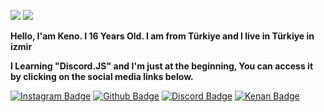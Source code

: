 ![](https://raw.githubusercontent.com/Sawshu/README.md/main/maxwell-cat.gif) ![](https://komarev.com/ghpvc/?username=sawshu) 



**Hello, I'am Keno. I 16 Years Old. I am from Türkiye and I live in Türkiye in izmir**

**I Learning "Discord.JS" and I'm just at the beginning, You can access it by clicking on the social media links below.**



[![Instagram Badge](https://img.shields.io/badge/-Instagram-23272a?style=flat-quare&labelColor=23272a&logo=instagram&logoColor=white&link=link)](https://www.instagram.com/sawshudev/) [![Github Badge](https://img.shields.io/badge/-Github-23272a?style=quare&labelColor=23272a&logo=Github&logoColor=white&link=link)](https://github.com/Sawshu) [![Discord Badge](https://img.shields.io/badge/-Sawshu%20Discord-23272a?style=flat-quare&labelColor=23272a&logo=discord&logoColor=white&link=link)](https://discord.com/users/1106168307117215816) [![Kenan Badge](https://img.shields.io/badge/-SD%20Shop-23272a?style=flat-quare&labelColor=23272a&logo=discord&logoColor=white&link=link/SD%20Shop%20-23272a)](https://discord.gg/mYerWUk5wg)
